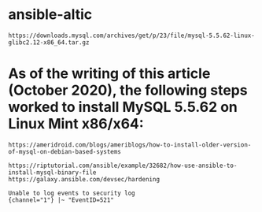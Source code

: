 # ansible-altic

```
https://downloads.mysql.com/archives/get/p/23/file/mysql-5.5.62-linux-glibc2.12-x86_64.tar.gz
```

# As of the writing of this article (October 2020), the following steps worked to install MySQL 5.5.62 on Linux Mint x86/x64:
```
https://ameridroid.com/blogs/ameriblogs/how-to-install-older-version-of-mysql-on-debian-based-systems

https://riptutorial.com/ansible/example/32682/how-use-ansible-to-install-mysql-binary-file
https://galaxy.ansible.com/devsec/hardening

```


```
Unable to log events to security log
{channel="1"} |~ "EventID=521"
```